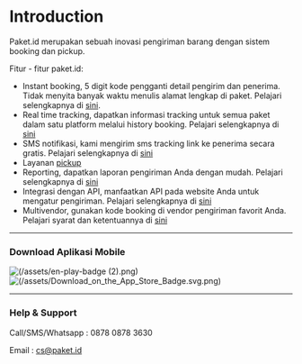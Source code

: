 # Introduction

Paket.id merupakan sebuah inovasi pengiriman barang dengan sistem booking dan pickup.

Fitur - fitur paket.id:

* Instant booking, 5 digit kode pengganti detail pengirim dan penerima. Tidak menyita banyak waktu menulis alamat lengkap di paket. Pelajari selengkapnya di [sini](booking-code.md).
* Real time tracking, dapatkan informasi tracking untuk semua paket dalam satu platform melalui history booking. Pelajari selengkapnya di [sini](real-time-tracking.md)
* SMS notifikasi, kami mengirim sms tracking link ke penerima secara gratis. Pelajari selengkapnya di [sini](sms-tracking.md)
* Layanan [pickup ](pickup.md)
* Reporting, dapatkan laporan pengiriman Anda dengan mudah. Pelajari selengkapnya di [sini ](shipment-report.md)
* Integrasi dengan API, manfaatkan API pada website Anda untuk mengatur pengiriman. Pelajari selengkapnya di [sini](generate-api.md)
* Multivendor, gunakan kode booking di vendor pengiriman favorit Anda. Pelajari syarat dan ketentuannya di [sini](ketentuan-pengiriman.md)

---

### Download Aplikasi Mobile

![(/assets/en-play-badge (2).png)](https://play.google.com/store/apps/details?id=com.indoskyware.paket&utm_source=global_co&utm_medium=prtnr&utm_content=Mar2515&utm_campaign=PartBadge&pcampaignid=MKT-Other-global-all-co-prtnr-py-PartBadge-Mar2515-1)   ![(/assets/Download_on_the_App_Store_Badge.svg.png)](https://itunes.apple.com/us/app/paket-id/id1079939249?ls=1&mt=8)

---

### Help & Support

Call/SMS/Whatsapp : 0878 0878 3630

Email : cs@paket.id

